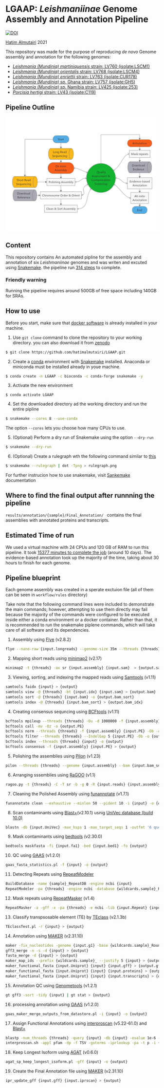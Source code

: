 # LGAAP: *Leishmaniinae* Genome Assembly and Annotation Pipeline

[![DOI](https://zenodo.org/badge/DOI/10.5281/zenodo.4707445.svg)](https://doi.org/10.5281/zenodo.4707445)

[Hatim Almutairi](mailto:hatim.almutiairi@hotmail.com) 2021

This repository was made for the purpose of reproducing *de novo* Genome assembly and annotation for the following genomes:
 - [*Leishmania (Mundinia) martiniquensis* strain: LV760 (isolate:LSCM1)](https://www.ncbi.nlm.nih.gov/assembly/GCA_017916325.1)
 - [*Leishmania (Mundinia) orientalis* strain: LV768 (isolate:LSCM4)](https://www.ncbi.nlm.nih.gov/assembly/GCA_017916335.1)
 - [*Leishmania (Mundinia) enriettii* strain: LV763 (isolate:CUR178)](https://www.ncbi.nlm.nih.gov/assembly/GCA_017916305.1)
 - [*Leishmania (Mundinia) sp.* Ghana strain: LV757 (isolate:GH5)](https://www.ncbi.nlm.nih.gov/assembly/GCA_017918215.1)
 - [*Leishmania (Mundinia) sp.* Namibia strain: LV425 (isolate:253)](https://www.ncbi.nlm.nih.gov/assembly/GCA_017918225.1)
 - [*Porcisia hertigi* strain: LV43 (isolate:C119)](https://www.ncbi.nlm.nih.gov/assembly/GCA_017918235.1)


## Pipeline Outline
![Pipeline Outline](https://github.com/hatimalmutairi/LGAAP/blob/main/Pipline_Outline.png)

## Content
This repository contains An automated pipline for the assembly and annotation of six *Leishmaniinae* genomes and was writen and excuted using [Snakemake](https://snakemake.readthedocs.io/en/stable/index.html). the pipeline run [314 steps](https://github.com/hatimalmutairi/LGAAP/blob/main/rulegraph.svg) to complete. 

### Friendly warning
Running the pipeline requires around 500GB of free space including 140GB for SRAs.

## How to use
Before you start, make sure that [docker software](https://docs.docker.com/get-docker/) is already installed in your machine. 
 1. Use  ```git clone``` command to clone the repository to your working directory. you can also download it from  [zenodo](https://zenodo.org/record/4707445)
```sh
$ git clone https://github.com/hatimalmutairi/LGAAP.git
```
 2. Create a [conda](https://docs.conda.io/en/latest/) environment with [Snakemake](https://snakemake.readthedocs.io/en/stable/getting_started/installation.html) installed.
 Anaconda or miniconda must be installed already in youe machine.
```sh
$ conda create -n LGAAP -c bioconda -c conda-forge snakemake -y
```
 3. Activate the new environment
```
$ conda activate LGAAP
```
 4. Set the downloaded directory ad the working directory and  run the entire pipline
```sh
$ snakemake --cores 8 --use-conda
```
The option ```--cores``` lets you choose how many CPUs to use.
 
 5. (Optional) Perform a dry run of Snakemake using the option ```--dry-run```
```sh
$ snakemake --dry-run
```
 6. (Optional) Create a rulegraph wth the following command similar to [this](https://github.com/hatimalmutairi/LGAAP/blob/main/rulegraph.svg)
```sh
$ snakemake --rulegraph | dot -Tpng > rulegraph.png 
```
For further instrucion how to use snakemake, visit [Sankemake](https://snakemake.readthedocs.io/en/stable/index.html) documentation

## Where to find the final output after runnning the pipeline
```results/annotation/{sample}/Final_Annotation/ ``` contains the final assemblies with annotated proteins and transcripts.

## Estimated Time of run
We used a virtual machine with 24 CPUs and 120 GB of RAM to run this pipeline. It took [15377 minutes to complete the job](https://github.com/hatimalmutairi/LGAAP/blob/main/Runtime.png) (around 10 days). The evidence-based annotation took up the majority of the time, taking about 30 hours to finish for each genome.

## Pipeline blueprint
Each genome assembly was created in a sperate exctuion file (all of them can be seen in ```workflow/rules``` directory) 

Take note that the following command lines were included to demonstrate the main commands; however, attempting to use them directly may fail because the majority of the commands were configured to be executed inside either a conda environment or a docker container. Rather than that, it is recommended to run the snakemake piplene commands, which will take care of all software and its dependencies.

1. Assembly using [Flye](https://github.com/fenderglass/Flye) (v2.8.2)
```sh
flye --nano-raw {input.longreads} --genome-size 35m --threads {threads} -o {output}
```
2. Mapping short reads using [minimap2](https://github.com/lh3/minimap2#map-long-genomic) (v2.17)
```sh
minimap2 -t {threads} -ax sr {input.assembly} {input.sam}  > {output.sam}
```
3. Viewing, sorting, and indexing the mapped reads using [Samtools](https://github.com/samtools/samtools) (v1.11)
```sh
samtools faidx {input} > {output}
samtools view -@ {threads} -bt {input.idx} {input.sam} > {output.bam}
samtools sort -@ {threads} {input.bam} -o {output.bam_sort}
samtools index -@ {threads} {input.bam_sort} > {output.bam_idx}
```
4. Creating consensus sequncing using [BCFtools](https://github.com/samtools/bcftools) (v1.11)
```sh
bcftools mpileup --threads {threads} -Ou -d 1000000 -f {input.assembly} {input.bam_sort}
bcftools call -mv -Oz -o {output.PE}
bcftools norm --threads {threads} -f {input.assembly} {input.PE} -Ob -o {output}
bcftools filter --threads {threads} --IndelGap 5 {input.PE} -Ob -o {output}
bcftools index --threads {threads} {input} -o {output}
bcftools consensus -f {input.assembly} {input.PE} > {output}
```
5. Polishing the assemblies using [Pilon](https://github.com/broadinstitute/pilon) (v1.23)
```sh
pilon --threads {threads} --genome {input.assembly} --bam {input.bam_sort} --outdir {output}
```
6. Arranging sssemblies using [RaGOO](https://github.com/malonge/RaGOO) (v1.1)
```sh
ragoo.py -t {threads} -C -T sr -b -g 0 -R {input.reads} {input.assembly} {input.reference}
```
7. Cleaning the Polished Assembly using [funannotate](https://github.com/nextgenusfs/funannotate) (v1.7.1)
```sh
funannotate clean --exhaustive --minlen 50 --pident 10 -i {input} -o {output}
```
8. Scan contaminants using [Blast+](https://github.com/ncbi/blast_plus_docs)(v2.10.1) usnig [UniVec database (build 10.0)](https://www.ncbi.nlm.nih.gov/tools/vecscreen/univec/) 
```sh
blastn -db {input.UniVec} -max_hsps 1 -max_target_seqs 1 -outfmt '6 qseqid qstart qend' -num_threads {threads} -query {input.assembly} -out {output}
```
9. Mask contaminants using [bedtools](https://github.com/arq5x/bedtools2) (v2.30.0)
```sh
bedtools maskfasta -fi {input.fa1} -bed {input.bed1} -fo {output}
```
10. QC using [GAAS](https://github.com/NBISweden/GAAS) (v1.2.0)
```sh
gaas_fasta_statistics.pl -f {input} -o {output}
```
11. Detecting Repeats using [RepeatModeler](https://github.com/Dfam-consortium/TETools)
```sh
BuildDatabase -name {sample}_RepeatDB -engine ncbi {input}
RepeatModeler -pa {threads} -engine ncbi -database {wildcards.sample}_RepeatDB
```
12. Mask repeats using [RepeatMasker](https://github.com/Dfam-consortium/TETools) (v1.4)
```sh
RepeatMasker -a -gff -x -pa {threads} -e ncbi -lib {input.Repeat} {input.assembly}
```
13. Classify transpsosable element (TE) by [TEclass](https://hub.docker.com/repository/docker/hatimalmutairi/teclass-2.1.3b) (v2.1.3b)
```sh
TEclassTest.pl -r {input} > {output}
```
14. Annotation using [MAKER](https://hub.docker.com/r/hatimalmutairi/lmgaap-maker) (v2.31.10)
```sh
maker -fix_nucleotides -genome {input.g1} -base {wildcards.sample}_Round{1} maker_opts.ctl maker_bopts.ctl maker_exe.ctl
gff3_merge -n -s -d {input} > {output}
fasta_merge -d {input} > {output}
maker_map_ids --prefix {wildcards.sample}_ --justify 5 {input} > {output}
maker_functional_fasta {input.Uniprot} {input} {input.gff} > {output.gff}
maker_functional_fasta {input.Uniprot} {input} {input.proteins} > {output.proteins}
maker_functional_fasta {input.Uniprot} {input} {input.transcripts} > {output.transcripts}
```
15. Annotation QC using [Genometools](https://quay.io/repository/biocontainers/genometools?tag=1.2.1--py27_0&tab=tags) (v1.2.1)
```sh
gt gff3 -sort -tidy {input} | gt stat > {output}
```
16. processing annotation using [GAAS](https://github.com/NBISweden/GAAS) (v1.2.0)
```sh
gaas_maker_merge_outputs_from_datastore.pl -i {input} -o {output}
```
17. Assign Functional Annotations using [interproscan](https://github.com/blaxterlab/interproscan-docker) (v5.22-61.0) and [Blast+](https://github.com/ncbi/blast_plus_docs)
```sh
blastp -num_threads {threads} -query {input} -db {input} -evalue 1e-6 -max_hsps 1 -max_target_seqs 1 -outfmt 6 -out {output}
interproscan.sh -appl pfam -dp -f TSV -goterms -iprlookup -pa -t p -i {input} -o {output}
```
18. Keep Longest Isoform using [AGAT](https://github.com/NBISweden/AGAT) (v0.6.0)
```sh
agat_sp_keep_longest_isoform.pl -gff {input} -o {output}
```
19. Create the Final Annotation file using [MAKER](https://hub.docker.com/r/hatimalmutairi/lmgaap-maker) (v2.31.10)
```sh
ipr_update_gff {input.gff} {input.iprscan} > {output}
```
